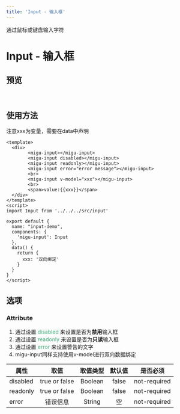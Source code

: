 ```yaml
---
title: 'Input - 输入框'
---
```

通过鼠标或键盘输入字符
# Input - 输入框

## 预览
&nbsp;
<ClientOnly>
  <input-demo></input-demo>
</ClientOnly>

## 使用方法
注意xxx为变量，需要在data中声明
```vue
<template>
  <div>
        <migu-input></migu-input>
        <migu-input disabled></migu-input>
        <migu-input readonly></migu-input>
        <migu-input error="error message"></migu-input>
        <br>
        <migu-input v-model="xxx"></migu-input>
        <br>
        <span>value:{{xxx}}</span>
  </div>
</template>
<script>
import Input from '../../../src/input'

export default {
  name: "input-demo",
  components: {
    'migu-input': Input
  },
  data() {
    return {
      xxx: '双向绑定'
    }
  }
}
</script>
```

## 选项

### Attribute
1. 通过设置<span style='color:#3eaf7c;background-color:#F8F8F8'> disabled </span>
   来设置是否为**禁用**输入框
2. 通过设置<span style='color:#3eaf7c;background-color:#F8F8F8'> readonly </span>
   来设置是否为**只读**输入框
3. 通过设置<span style='color:#3eaf7c;background-color:#F8F8F8'> error </span>
   来设置警告的文字
4. migu-input同样支持使用v-model进行双向数据绑定

属性|取值|取值类型|默认值|是否必须
--|:--:|:--:|:--:|:--:
disabled|true or false|Boolean|false|not-required
readonly|true or false|Boolean|false|not-required
error|错误信息|String|空|not-required


